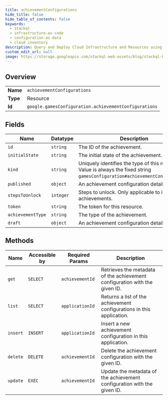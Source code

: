 ```yaml
---
title: achievementConfigurations
hide_title: false
hide_table_of_contents: false
keywords:
  - stackql
  - infrastructure-as-code
  - configuration-as-data
  - cloud inventory
description: Query and Deploy Cloud Infrastructure and Resources using SQL
custom_edit_url: null
image: https://storage.googleapis.com/stackql-web-assets/blog/stackql-blog-post-featured-image.png
---
```

  
    

## Overview
<table><tbody>
<tr><td><b>Name</b></td><td><code>achievementConfigurations</code></td></tr>
<tr><td><b>Type</b></td><td>Resource</td></tr>
<tr><td><b>Id</b></td><td><code>google.gamesConfiguration.achievementConfigurations</code></td></tr>
</tbody></table>

## Fields
| Name | Datatype | Description |
| ---- | -------- | ----------- |
| `id` | `string` | The ID of the achievement. |
| `initialState` | `string` | The initial state of the achievement. |
| `kind` | `string` | Uniquely identifies the type of this resource. Value is always the fixed string `gamesConfiguration#achievementConfiguration`. |
| `published` | `object` | An achievement configuration detail. |
| `stepsToUnlock` | `integer` | Steps to unlock. Only applicable to incremental achievements. |
| `token` | `string` | The token for this resource. |
| `achievementType` | `string` | The type of the achievement. |
| `draft` | `object` | An achievement configuration detail. |
## Methods
| Name | Accessible by | Required Params | Description |
| ---- | ------------- | --------------- | ----------- |
| `get` | `SELECT` | `achievementId` | Retrieves the metadata of the achievement configuration with the given ID. |
| `list` | `SELECT` | `applicationId` | Returns a list of the achievement configurations in this application. |
| `insert` | `INSERT` | `applicationId` | Insert a new achievement configuration in this application. |
| `delete` | `DELETE` | `achievementId` | Delete the achievement configuration with the given ID. |
| `update` | `EXEC` | `achievementId` | Update the metadata of the achievement configuration with the given ID. |
